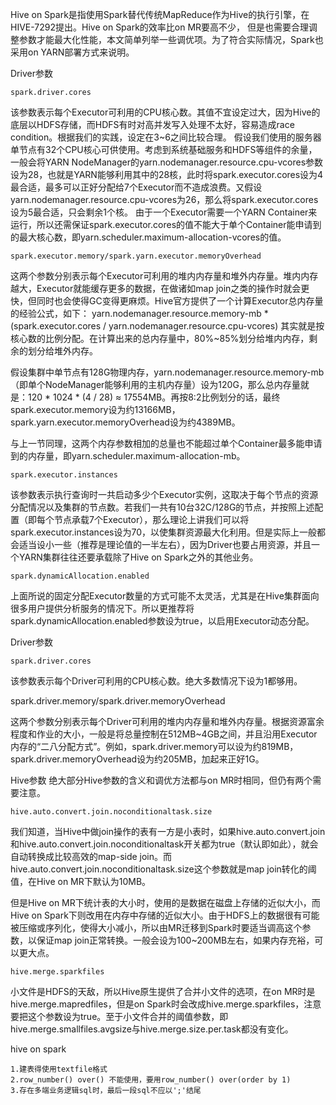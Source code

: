 Hive on Spark是指使用Spark替代传统MapReduce作为Hive的执行引擎，在HIVE-7292提出。Hive on Spark的效率比on MR要高不少，
但是也需要合理调整参数才能最大化性能，本文简单列举一些调优项。为了符合实际情况，Spark也采用on YARN部署方式来说明。



Driver参数

    spark.driver.cores

该参数表示每个Executor可利用的CPU核心数。其值不宜设定过大，因为Hive的底层以HDFS存储，而HDFS有时对高并发写入处理不太好，容易造成race condition。根据我们的实践，设定在3~6之间比较合理。
假设我们使用的服务器单节点有32个CPU核心可供使用。考虑到系统基础服务和HDFS等组件的余量，一般会将YARN NodeManager的yarn.nodemanager.resource.cpu-vcores参数设为28，也就是YARN能够利用其中的28核，此时将spark.executor.cores设为4最合适，最多可以正好分配给7个Executor而不造成浪费。又假设yarn.nodemanager.resource.cpu-vcores为26，那么将spark.executor.cores设为5最合适，只会剩余1个核。
由于一个Executor需要一个YARN Container来运行，所以还需保证spark.executor.cores的值不能大于单个Container能申请到的最大核心数，即yarn.scheduler.maximum-allocation-vcores的值。

    spark.executor.memory/spark.yarn.executor.memoryOverhead

这两个参数分别表示每个Executor可利用的堆内内存量和堆外内存量。堆内内存越大，Executor就能缓存更多的数据，在做诸如map join之类的操作时就会更快，但同时也会使得GC变得更麻烦。Hive官方提供了一个计算Executor总内存量的经验公式，如下：
yarn.nodemanager.resource.memory-mb * (spark.executor.cores / yarn.nodemanager.resource.cpu-vcores)
其实就是按核心数的比例分配。在计算出来的总内存量中，80%~85%划分给堆内内存，剩余的划分给堆外内存。

假设集群中单节点有128G物理内存，yarn.nodemanager.resource.memory-mb（即单个NodeManager能够利用的主机内存量）设为120G，那么总内存量就是：120 * 1024 * (4 / 28) ≈ 17554MB。再按8:2比例划分的话，最终spark.executor.memory设为约13166MB，spark.yarn.executor.memoryOverhead设为约4389MB。

与上一节同理，这两个内存参数相加的总量也不能超过单个Container最多能申请到的内存量，即yarn.scheduler.maximum-allocation-mb。

    spark.executor.instances

该参数表示执行查询时一共启动多少个Executor实例，这取决于每个节点的资源分配情况以及集群的节点数。若我们一共有10台32C/128G的节点，并按照上述配置（即每个节点承载7个Executor），那么理论上讲我们可以将spark.executor.instances设为70，以使集群资源最大化利用。但是实际上一般都会适当设小一些（推荐是理论值的一半左右），因为Driver也要占用资源，并且一个YARN集群往往还要承载除了Hive on Spark之外的其他业务。

    spark.dynamicAllocation.enabled

上面所说的固定分配Executor数量的方式可能不太灵活，尤其是在Hive集群面向很多用户提供分析服务的情况下。所以更推荐将spark.dynamicAllocation.enabled参数设为true，以启用Executor动态分配。

Driver参数

    spark.driver.cores

该参数表示每个Driver可利用的CPU核心数。绝大多数情况下设为1都够用。

spark.driver.memory/spark.driver.memoryOverhead

这两个参数分别表示每个Driver可利用的堆内内存量和堆外内存量。根据资源富余程度和作业的大小，一般是将总量控制在512MB~4GB之间，并且沿用Executor内存的“二八分配方式”。例如，spark.driver.memory可以设为约819MB，spark.driver.memoryOverhead设为约205MB，加起来正好1G。

Hive参数
绝大部分Hive参数的含义和调优方法都与on MR时相同，但仍有两个需要注意。

    hive.auto.convert.join.noconditionaltask.size

我们知道，当Hive中做join操作的表有一方是小表时，如果hive.auto.convert.join和hive.auto.convert.join.noconditionaltask开关都为true（默认即如此），就会自动转换成比较高效的map-side join。而hive.auto.convert.join.noconditionaltask.size这个参数就是map join转化的阈值，在Hive on MR下默认为10MB。

但是Hive on MR下统计表的大小时，使用的是数据在磁盘上存储的近似大小，而Hive on Spark下则改用在内存中存储的近似大小。由于HDFS上的数据很有可能被压缩或序列化，使得大小减小，所以由MR迁移到Spark时要适当调高这个参数，以保证map join正常转换。一般会设为100~200MB左右，如果内存充裕，可以更大点。

    hive.merge.sparkfiles
     
小文件是HDFS的天敌，所以Hive原生提供了合并小文件的选项，在on  MR时是hive.merge.mapredfiles，但是on Spark时会改成hive.merge.sparkfiles，注意要把这个参数设为true。至于小文件合并的阈值参数，即hive.merge.smallfiles.avgsize与hive.merge.size.per.task都没有变化。

hive on spark 
    
    1.建表得使用textfile格式
    2.row_number() over() 不能使用，要用row_number() over(order by 1)
    3.存在多端业务逻辑sql时，最后一段sql不应以';'结尾
